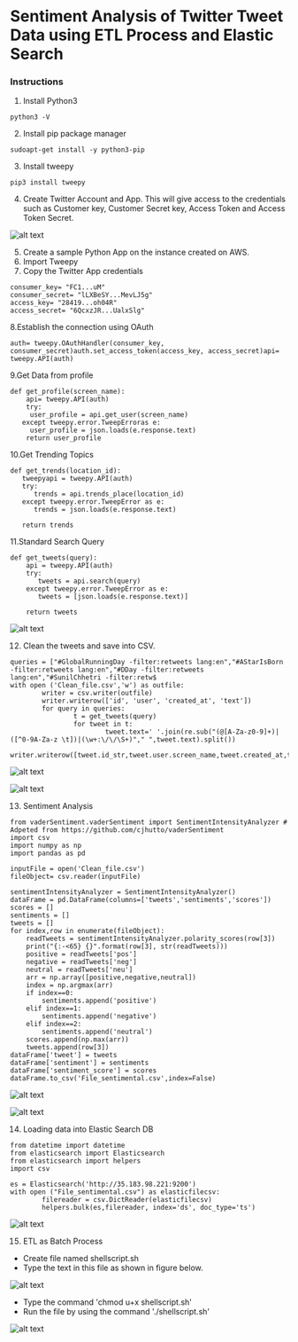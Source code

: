 

#  Sentiment Analysis of Twitter Tweet Data using ETL Process and Elastic Search



### Instructions


1. Install Python3
```
python3 -V
```
2. Install pip package manager
```
sudoapt-get install -y python3-pip
```
3. Install tweepy
```
pip3 install tweepy
```
4. Create Twitter Account and App. This will give access to the credentials such as Customer key, Customer Secret key, Access Token and Access Token Secret.

![alt text](https://github.com/juhipawar/Data_Warehouse_Assignment_2/blob/master/d1.png)

5. Create a sample Python App on the instance created on AWS.
6. Import Tweepy
7. Copy the Twitter App credentials
```
consumer_key= "FC1...uM"
consumer_secret= "lLXBeSY...MevLJ5g"
access_key= "28419...oh04R"
access_secret= "6QcxzJR...UalxSlg"
```
8.Establish the connection using OAuth
```
auth= tweepy.OAuthHandler(consumer_key, consumer_secret)auth.set_access_token(access_key, access_secret)api= tweepy.API(auth)
```
9.Get Data from profile
```
def get_profile(screen_name):
    api= tweepy.API(auth)
    try:
     user_profile = api.get_user(screen_name)
   except tweepy.error.TweepErroras e:
     user_profile = json.loads(e.response.text)
    return user_profile
```
10.Get Trending Topics
```
def get_trends(location_id):
   tweepyapi = tweepy.API(auth)
   try:
      trends = api.trends_place(location_id)
   except tweepy.error.TweepError as e:
      trends = json.loads(e.response.text)

   return trends
```
11.Standard Search Query
```
def get_tweets(query):
    api = tweepy.API(auth)
    try:
       tweets = api.search(query)
    except tweepy.error.TweepError as e:
       tweets = [json.loads(e.response.text)]

    return tweets
```

![alt text](https://github.com/juhipawar/Data_Warehouse_Assignment_2/blob/master/d2%20(2).png)

12. Clean the tweets and save into CSV.
```
queries = ["#GlobalRunningDay -filter:retweets lang:en","#AStarIsBorn -filter:retweets lang:en","#DDay -filter:retweets lang:en","#SunilChhetri -filter:retw$
with open ('Clean_file.csv','w') as outfile:
        writer = csv.writer(outfile)
        writer.writerow(['id', 'user', 'created_at', 'text'])
        for query in queries:
                t = get_tweets(query)
                for tweet in t:
                        tweet.text=' '.join(re.sub("(@[A-Za-z0-9]+)|([^0-9A-Za-z \t])|(\w+:\/\/\S+)"," ",tweet.text).split())
                        writer.writerow([tweet.id_str,tweet.user.screen_name,tweet.created_at,tweet.text])
```
![alt text](https://github.com/juhipawar/Data_Warehouse_Assignment_2/blob/master/d8.png)

![alt text](https://github.com/juhipawar/Data_Warehouse_Assignment_2/blob/master/d10.png)

13. Sentiment Analysis 
```
from vaderSentiment.vaderSentiment import SentimentIntensityAnalyzer # Adpeted from https://github.com/cjhutto/vaderSentiment
import csv
import numpy as np
import pandas as pd

inputFile = open('Clean_file.csv')
fileObject= csv.reader(inputFile)

sentimentIntensityAnalyzer = SentimentIntensityAnalyzer()
dataFrame = pd.DataFrame(columns=['tweets','sentiments','scores'])
scores = []
sentiments = []
tweets = []
for index,row in enumerate(fileObject):
    readTweets = sentimentIntensityAnalyzer.polarity_scores(row[3])
    print("{:-<65} {}".format(row[3], str(readTweets)))
    positive = readTweets['pos']
    negative = readTweets['neg']
    neutral = readTweets['neu']
    arr = np.array([positive,negative,neutral])
    index = np.argmax(arr)
    if index==0:
        sentiments.append('positive')
    elif index==1:
        sentiments.append('negative')
    elif index==2:
        sentiments.append('neutral')
    scores.append(np.max(arr))
    tweets.append(row[3])
dataFrame['tweet'] = tweets
dataFrame['sentiment'] = sentiments
dataFrame['sentiment_score'] = scores
dataFrame.to_csv('File_sentimental.csv',index=False)

```

![alt text](https://github.com/juhipawar/Data_Warehouse_Assignment_2/blob/master/br.png)

![alt text](https://github.com/juhipawar/Data_Warehouse_Assignment_2/blob/master/d90.png)

14. Loading data into Elastic Search DB
```
from datetime import datetime
from elasticsearch import Elasticsearch
from elasticsearch import helpers
import csv

es = Elasticsearch('http://35.183.98.221:9200')
with open ("File_sentimental.csv") as elasticfilecsv:
        filereader = csv.DictReader(elasticfilecsv)
        helpers.bulk(es,filereader, index='ds', doc_type='ts')
```
![alt text](https://github.com/juhipawar/Data_Warehouse_Assignment_2/blob/master/d00.png)

15. ETL as Batch Process
* Create file named shellscript.sh
* Type the text in this file as shown in figure below.

![alt text](https://github.com/juhipawar/Data_Warehouse_Assignment_2/blob/master/d91.png)

* Type the command 'chmod u+x shellscript.sh'
* Run the file by using the command './shellscript.sh'

![alt text](https://github.com/juhipawar/Data_Warehouse_Assignment_2/blob/master/d34.png)
















  



















   

   
